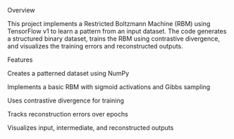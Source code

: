 Overview

This project implements a Restricted Boltzmann Machine (RBM) using TensorFlow v1 to learn a pattern from an input dataset. The code generates a structured binary dataset, trains the RBM using contrastive divergence, and visualizes the training errors and reconstructed outputs.

Features

Creates a patterned dataset using NumPy

Implements a basic RBM with sigmoid activations and Gibbs sampling

Uses contrastive divergence for training

Tracks reconstruction errors over epochs

Visualizes input, intermediate, and reconstructed outputs

